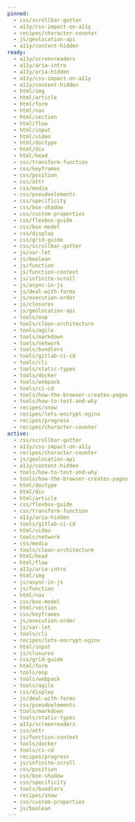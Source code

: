 ```yaml
---
pinned:
  - css/scrollbar-gutter
  - a11y/css-impact-on-a11y
  - recipes/character-counter
  - js/geolocation-api
  - a11y/content-hidden
ready:
  - a11y/screenreaders
  - a11y/aria-intro
  - a11y/aria-hidden
  - a11y/css-impact-on-a11y
  - a11y/content-hidden
  - html/img
  - html/article
  - html/form
  - html/nav
  - html/section
  - html/flow
  - html/input
  - html/video
  - html/doctype
  - html/div
  - html/head
  - css/transform-function
  - css/keyframes
  - css/position
  - css/attr
  - css/media
  - css/pseudoelements
  - css/specificity
  - css/box-shadow
  - css/custom-properties
  - css/flexbox-guide
  - css/box-model
  - css/display
  - css/grid-guide
  - css/scrollbar-gutter
  - js/var-let
  - js/boolean
  - js/function
  - js/function-context
  - js/infinite-scroll
  - js/async-in-js
  - js/deal-with-forms
  - js/execution-order
  - js/closures
  - js/geolocation-api
  - tools/oop
  - tools/clean-architecture
  - tools/agile
  - tools/markdown
  - tools/network
  - tools/bundlers
  - tools/gitlab-ci-cd
  - tools/cli
  - tools/static-types
  - tools/docker
  - tools/webpack
  - tools/ci-cd
  - tools/how-the-browser-creates-pages
  - tools/how-to-test-and-why
  - recipes/snow
  - recipes/lets-encrypt-nginx
  - recipes/progress
  - recipes/character-counter
active:
  - css/scrollbar-gutter
  - a11y/css-impact-on-a11y
  - recipes/character-counter
  - js/geolocation-api
  - a11y/content-hidden
  - tools/how-to-test-and-why
  - tools/how-the-browser-creates-pages
  - html/doctype
  - html/div
  - html/article
  - css/flexbox-guide
  - css/transform-function
  - a11y/aria-hidden
  - tools/gitlab-ci-cd
  - html/video
  - tools/network
  - css/media
  - tools/clean-architecture
  - html/head
  - html/flow
  - a11y/aria-intro
  - html/img
  - js/async-in-js
  - js/function
  - html/nav
  - css/box-model
  - html/section
  - css/keyframes
  - js/execution-order
  - js/var-let
  - tools/cli
  - recipes/lets-encrypt-nginx
  - html/input
  - js/closures
  - css/grid-guide
  - html/form
  - tools/oop
  - tools/webpack
  - tools/agile
  - css/display
  - js/deal-with-forms
  - css/pseudoelements
  - tools/markdown
  - tools/static-types
  - a11y/screenreaders
  - css/attr
  - js/function-context
  - tools/docker
  - tools/ci-cd
  - recipes/progress
  - js/infinite-scroll
  - css/position
  - css/box-shadow
  - css/specificity
  - tools/bundlers
  - recipes/snow
  - css/custom-properties
  - js/boolean
---
```


